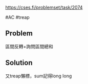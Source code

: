 https://cses.fi/problemset/task/2074

#AC #treap

## Problem

區間反轉+詢問區間總和

## Solution

又treap懶標，sum記得long long